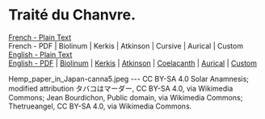 # Traité du Chanvre.

[French - Plain Text](full-text-french.md)  
French - PDF | Biolinum | Kerkis | Atkinson | Cursive | Aurical | Custom  
[English - Plain Text](full-text-english.md)  
[English - PDF](https://cdn.solaranamnesis.com/Marcandier/marcandier_1764_hemp_english.pdf) | [Biolinum](https://cdn.solaranamnesis.com/Marcandier/marcandier_1764_hemp_english_biolinum.pdf) | [Kerkis](https://cdn.solaranamnesis.com/Marcandier/marcandier_1764_hemp_english_kerkis.pdf) | [Atkinson](https://cdn.solaranamnesis.com/Marcandier/marcandier_1764_hemp_english_atkinson.pdf) | [Coelacanth](https://cdn.solaranamnesis.com/Marcandier/marcandier_1764_hemp_english_coelacanth.pdf) | [Aurical](https://cdn.solaranamnesis.com/Marcandier/marcandier_1764_hemp_english_aurical.pdf) | [Custom](https://cdn.solaranamnesis.com/Marcandier/marcandier_1764_hemp_english_custom.pdf)  

Hemp_paper_in_Japan-canna5.jpeg --- CC BY-SA 4.0 Solar Anamnesis; modified attribution タバコはマーダー, CC BY-SA 4.0, via Wikimedia Commons; Jean Bourdichon, Public domain, via Wikimedia Commons; Thetrueangel, CC BY-SA 4.0, via Wikimedia Commons.
